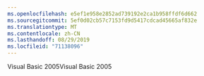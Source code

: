 ```yaml
---
ms.openlocfilehash: e5ef1e958e2852ad739192e2ca1b958ffdf6d662
ms.sourcegitcommit: 5ef0d02cb57c7153fd9d5417cdcad45665af832e
ms.translationtype: MT
ms.contentlocale: zh-CN
ms.lasthandoff: 08/29/2019
ms.locfileid: "71138096"
---
```

<span data-ttu-id="3d05a-101">Visual Basic 2005</span><span class="sxs-lookup"><span data-stu-id="3d05a-101">Visual Basic 2005</span></span>